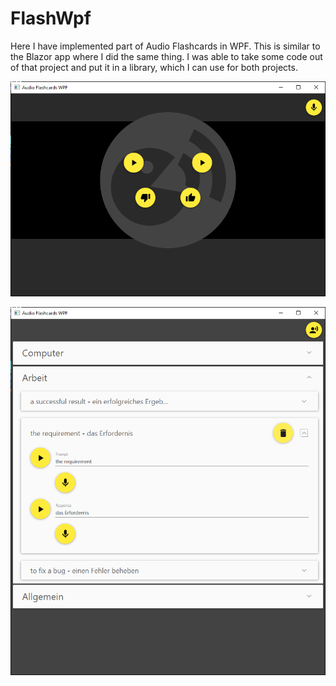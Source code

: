 # FlashWpf
Here I have implemented part of Audio Flashcards in WPF. This is similar to the Blazor app where I did the same thing. I was able to take some code
out of that project and put it in a library, which I can use for both projects.

![Image of recording page](https://github.com/vivajohn/FlashWpf/blob/master/FlashWpf/screenshots/playback.png)


![Image of playback page](https://github.com/vivajohn/FlashWpf/blob/master/FlashWpf/screenshots/record.png)


